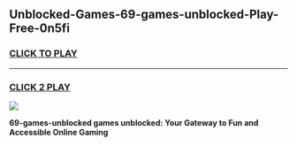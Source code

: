 
## Unblocked-Games-69-games-unblocked-Play-Free-0n5fi
<h3>
<a href="https://premium76.site?title=69-games-unblocked&ref=23A">CLICK TO PLAY</a></h3>
<hr>

<h3>
<a href="https://premium76.site?title=69-games-unblocked&ref=23A">CLICK 2 PLAY</a>
  
</h3>

<a href="https://premium76.site?title=69-games-unblocked&ref=23A"><img src="https://clearcache.store/games.png"></a>


**69-games-unblocked games unblocked: Your Gateway to Fun and Accessible Online Gaming**
